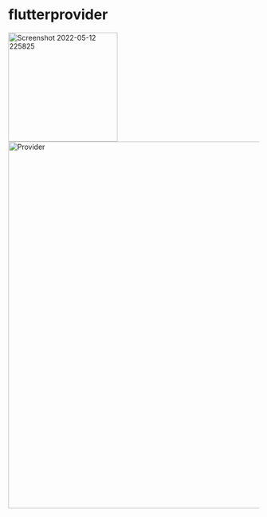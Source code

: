 # flutterprovider

<img width="219" alt="Screenshot 2022-05-12 225825" src="https://user-images.githubusercontent.com/74593517/168134456-89fb1217-9cea-40de-85e4-7673f0366d95.png">
<img width="737" alt="Provider" src="https://user-images.githubusercontent.com/74593517/168134466-763f032d-eb34-46e7-874f-6f9e49a9ff40.png">

